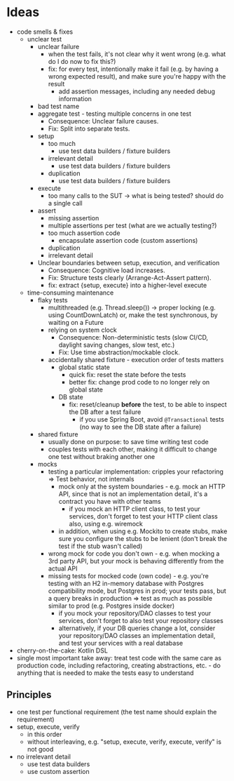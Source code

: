 # Ideas
* code smells & fixes
  * unclear test
    * unclear failure
      * when the test fails, it's not clear why it went wrong (e.g. what do I do now to fix this?)
      * fix: for every test, intentionally make it fail (e.g. by having a wrong expected result), and make sure you're happy with the result
        * add assertion messages, including any needed debug information
    * bad test name
    * aggregate test - testing multiple concerns in one test
      * Consequence: Unclear failure causes.
      * Fix: Split into separate tests.
    * setup
      * too much
        * use test data builders / fixture builders
      * irrelevant detail
        * use test data builders / fixture builders
      * duplication
        * use test data builders / fixture builders
    * execute
      * too many calls to the SUT -> what is being tested? should do a single call
    * assert
      * missing assertion
      * multiple assertions per test (what are we actually testing?)
      * too much assertion code
        * encapsulate assertion code (custom assertions)
      * duplication
      * irrelevant detail
    * Unclear boundaries between setup, execution, and verification
      * Consequence: Cognitive load increases.
      * Fix: Structure tests clearly (Arrange-Act-Assert pattern).
      * fix: extract {setup, execute} into a higher-level execute
  * time-consuming maintenance
    * flaky tests
      * multithreaded (e.g. Thread.sleep()) -> proper locking (e.g. using CountDownLatch) or, make the test synchronous, by waiting on a Future
      * relying on system clock
        * Consequence: Non-deterministic tests (slow CI/CD, daylight saving changes, slow test, etc.)
        * Fix: Use time abstraction/mockable clock.
      * accidentally shared fixture - execution order of tests matters
        * global static state
          * quick fix: reset the state before the tests
          * better fix: change prod code to no longer rely on global state
        * DB state
          * fix: reset/cleanup **before** the test, to be able to inspect the DB after a test failure
            * if you use Spring Boot, avoid `@Transactional` tests (no way to see the DB state after a failure)
    * shared fixture
      * usually done on purpose: to save time writing test code
      * couples tests with each other, making it difficult to change one test without braking another one
    * mocks
      * testing a particular implementation: cripples your refactoring => Test behavior, not internals
        * mock only at the system boundaries - e.g. mock an HTTP API, since that is not an implementation detail, it's a contract you have with other teams
          * if you mock an HTTP client class, to test your services, don't forget to test your HTTP client class also, using e.g. wiremock
        * in addition, when using e.g. Mockito to create stubs, make sure you configure the stubs to be lenient (don't break the test if the stub wasn't called)
      * wrong mock for code you don't own - e.g. when mocking a 3rd party API, but your mock is behaving differently from the actual API
      * missing tests for mocked code (own code) - e.g. you're testing with an H2 in-memory database with Postgres compatibility mode, but Postgres in prod; your tests pass, but a query breaks in production => test as much as possible similar to prod (e.g. Postgres inside docker)
        * if you mock your repository/DAO classes to test your services, don't forget to also test your repository classes
        * alternatively, if your DB queries change a lot, consider your repository/DAO classes an implementation detail, and test your services with a real database
* cherry-on-the-cake: Kotlin DSL
* single most important take away: treat test code with the same care as production code, including refactoring, creating abstractions, etc. - do anything that is needed to make the tests easy to understand

## Principles
* one test per functional requirement (the test name should explain the requirement)
* setup, execute, verify
  * in this order
  * without interleaving, e.g. "setup, execute, verify, execute, verify" is not good
* no irrelevant detail
  * use test data builders
  * use custom assertion
